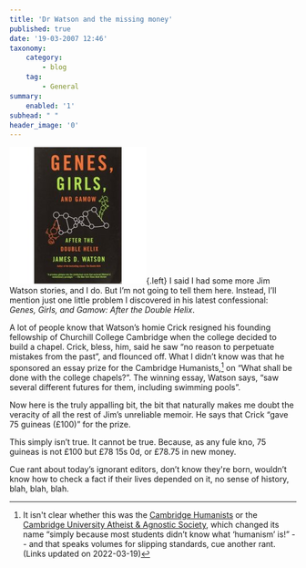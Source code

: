```yaml
---
title: 'Dr Watson and the missing money'
published: true
date: '19-03-2007 12:46'
taxonomy:
    category:
        - blog
    tag:
        - General
summary:
    enabled: '1'
subhead: " "
header_image: '0'
---
```


![Book cover of Genes, girls and Gamov by James Watson](0375727159.01._AA240_SCLZZZZZZZ_.jpg){.left} I said I had some more Jim Watson stories, and I do. But I’m not going to tell them here. Instead, I’ll mention just one little problem I discovered in his latest confessional: _Genes, Girls, and Gamow: After the Double Helix_.

A lot of people know that Watson’s homie Crick resigned his founding fellowship of Churchill College Cambridge when the college decided to build a chapel. Crick, bless, him, said he saw “no reason to perpetuate mistakes from the past”, and flounced off. What I didn’t know was that he sponsored an essay prize for the Cambridge Humanists,[^1] on “What shall be done with the college chapels?”. The winning essay, Watson says, “saw several different futures for them, including swimming pools”.

Now here is the truly appalling bit, the bit that naturally makes me doubt the veracity of all the rest of Jim’s unreliable memoir. He says that Crick “gave 75 guineas (£100)” for the prize.

This simply isn’t true. It cannot be true. Because, as any fule kno, 75 guineas is not £100 but £78 15s 0d, or £78.75 in new money.

Cue rant about today’s ignorant editors, don’t know they're born, wouldn’t know how to check a fact if their lives depended on it, no sense of history, blah, blah, blah.

[^1]: It isn't clear whether this was the [Cambridge Humanists](http://cambridge.humanist.org.uk/) or the [Cambridge University Atheist & Agnostic Society](https://www.cuaas.org.uk/), which changed its name “simply because most students didn’t know what ‘humanism’ is!” -- and that speaks volumes for slipping standards, cue another rant. (Links updated on 2022-03-19)
